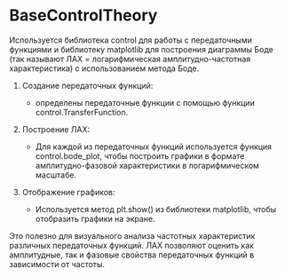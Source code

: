 # BaseControlTheory

Используется библиотека control для работы с передаточными функциями и библиотеку matplotlib для построения диаграммы Боде (так называют ЛАХ = логарифмическая амплитудно-частотная характеристика) с использованием метода Боде.

1. Создание передаточных функций:
   - определены передаточные функции с помощью функции control.TransferFunction.

2. Построение ЛАХ:
   - Для каждой из передаточных функций используется функция control.bode_plot, чтобы построить графики в формате амплитудно-фазовой характеристики в логарифмическом масштабе.

3. Отображение графиков:
   - Используется метод plt.show() из библиотеки matplotlib, чтобы отобразить графики на экране.

Это полезно для визуального анализа частотных характеристик различных передаточных функций. ЛАХ позволяют оценить как амплитудные, так и фазовые свойства передаточных функций в зависимости от частоты.
